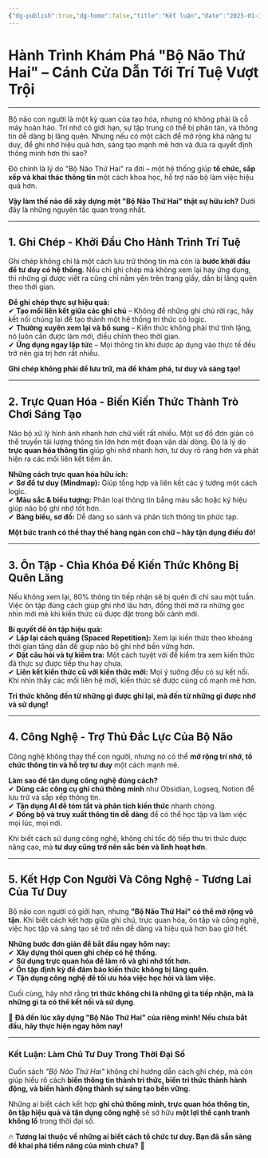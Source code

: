 ```yaml
---
{"dg-publish":true,"dg-home":false,"title":"Kết luận","date":"2025-01-31","tags":["book","books/bo-nao-thu-hai"],"dg-path":"Books/Bộ Não Thứ Hai - Đồ Tử Bái/Lời kết.md","permalink":"/books/bo-nao-thu-hai-do-tu-bai/loi-ket/","dgPassFrontmatter":true,"noteIcon":"","updated":"2025-01-31T14:40:44.568+07:00"}
---
```


# **Hành Trình Khám Phá "Bộ Não Thứ Hai" – Cánh Cửa Dẫn Tới Trí Tuệ Vượt Trội**
---

Bộ não con người là một kỳ quan của tạo hóa, nhưng nó không phải là cỗ máy hoàn hảo. Trí nhớ có giới hạn, sự tập trung có thể bị phân tán, và thông tin dễ dàng bị lãng quên. Nhưng nếu có một cách để mở rộng khả năng tư duy, để ghi nhớ hiệu quả hơn, sáng tạo mạnh mẽ hơn và đưa ra quyết định thông minh hơn thì sao?

Đó chính là lý do "Bộ Não Thứ Hai" ra đời – một hệ thống giúp **tổ chức, sắp xếp và khai thác thông tin** một cách khoa học, hỗ trợ não bộ làm việc hiệu quả hơn.

**Vậy làm thế nào để xây dựng một "Bộ Não Thứ Hai" thật sự hữu ích?** Dưới đây là những nguyên tắc quan trọng nhất.

---

## **1. Ghi Chép - Khởi Đầu Cho Hành Trình Trí Tuệ**

Ghi chép không chỉ là một cách lưu trữ thông tin mà còn là **bước khởi đầu để tư duy có hệ thống**. Nếu chỉ ghi chép mà không xem lại hay ứng dụng, thì những gì được viết ra cũng chỉ nằm yên trên trang giấy, dần bị lãng quên theo thời gian.

**Để ghi chép thực sự hiệu quả:**  
✔ **Tạo mối liên kết giữa các ghi chú** – Không để những ghi chú rời rạc, hãy kết nối chúng lại để tạo thành một hệ thống tri thức có logic.  
✔ **Thường xuyên xem lại và bổ sung** – Kiến thức không phải thứ tĩnh lặng, nó luôn cần được làm mới, điều chỉnh theo thời gian.  
✔ **Ứng dụng ngay lập tức** – Mọi thông tin khi được áp dụng vào thực tế đều trở nên giá trị hơn rất nhiều.

**Ghi chép không phải để lưu trữ, mà để khám phá, tư duy và sáng tạo!**

---

## **2. Trực Quan Hóa - Biến Kiến Thức Thành Trò Chơi Sáng Tạo**

Não bộ xử lý hình ảnh nhanh hơn chữ viết rất nhiều. Một sơ đồ đơn giản có thể truyền tải lượng thông tin lớn hơn một đoạn văn dài dòng. Đó là lý do **trực quan hóa thông tin** giúp ghi nhớ nhanh hơn, tư duy rõ ràng hơn và phát hiện ra các mối liên kết tiềm ẩn.

**Những cách trực quan hóa hữu ích:**  
✔ **Sơ đồ tư duy (Mindmap):** Giúp tổng hợp và liên kết các ý tưởng một cách logic.  
✔ **Màu sắc & biểu tượng:** Phân loại thông tin bằng màu sắc hoặc ký hiệu giúp não bộ ghi nhớ tốt hơn.  
✔ **Bảng biểu, sơ đồ:** Dễ dàng so sánh và phân tích thông tin phức tạp.

**Một bức tranh có thể thay thế hàng ngàn con chữ – hãy tận dụng điều đó!**

---

## **3. Ôn Tập - Chìa Khóa Để Kiến Thức Không Bị Quên Lãng**

Nếu không xem lại, 80% thông tin tiếp nhận sẽ bị quên đi chỉ sau một tuần. Việc ôn tập đúng cách giúp ghi nhớ lâu hơn, đồng thời mở ra những góc nhìn mới mẻ khi kiến thức cũ được đặt trong bối cảnh mới.

**Bí quyết để ôn tập hiệu quả:**  
✔ **Lặp lại cách quãng (Spaced Repetition):** Xem lại kiến thức theo khoảng thời gian tăng dần để giúp não bộ ghi nhớ bền vững hơn.  
✔ **Đặt câu hỏi và tự kiểm tra:** Một cách tuyệt vời để kiểm tra xem kiến thức đã thực sự được tiếp thu hay chưa.  
✔ **Liên kết kiến thức cũ với kiến thức mới:** Mọi ý tưởng đều có sự kết nối. Khi nhìn thấy các mối liên hệ mới, kiến thức sẽ được củng cố mạnh mẽ hơn.

**Tri thức không đến từ những gì được ghi lại, mà đến từ những gì được nhớ và sử dụng!**

---

## **4. Công Nghệ - Trợ Thủ Đắc Lực Của Bộ Não**

Công nghệ không thay thế con người, nhưng nó có thể **mở rộng trí nhớ, tổ chức thông tin và hỗ trợ tư duy** một cách mạnh mẽ.

**Làm sao để tận dụng công nghệ đúng cách?**  
✔ **Dùng các công cụ ghi chú thông minh** như Obsidian, Logseq, Notion để lưu trữ và sắp xếp thông tin.  
✔ **Tận dụng AI để tóm tắt và phân tích kiến thức** nhanh chóng.  
✔ **Đồng bộ và truy xuất thông tin dễ dàng** để có thể học tập và làm việc mọi lúc, mọi nơi.

Khi biết cách sử dụng công nghệ, không chỉ tốc độ tiếp thu tri thức được nâng cao, mà **tư duy cũng trở nên sắc bén và linh hoạt hơn**.

---

## **5. Kết Hợp Con Người Và Công Nghệ - Tương Lai Của Tư Duy**

Bộ não con người có giới hạn, nhưng **"Bộ Não Thứ Hai" có thể mở rộng vô tận**. Khi biết cách kết hợp giữa ghi chú, trực quan hóa, ôn tập và công nghệ, việc học tập và sáng tạo sẽ trở nên dễ dàng và hiệu quả hơn bao giờ hết.

**Những bước đơn giản để bắt đầu ngay hôm nay:**  
✔ **Xây dựng thói quen ghi chép có hệ thống.**  
✔ **Sử dụng trực quan hóa để làm rõ và ghi nhớ tốt hơn.**  
✔ **Ôn tập định kỳ để đảm bảo kiến thức không bị lãng quên.**  
✔ **Tận dụng công nghệ để tối ưu hóa việc học hỏi và làm việc.**

Cuối cùng, hãy nhớ rằng **tri thức không chỉ là những gì ta tiếp nhận, mà là những gì ta có thể kết nối và sử dụng**.

🚀 **Đã đến lúc xây dựng "Bộ Não Thứ Hai" của riêng mình! Nếu chưa bắt đầu, hãy thực hiện ngay hôm nay!**

---

### **Kết Luận: Làm Chủ Tư Duy Trong Thời Đại Số**

Cuốn sách _"Bộ Não Thứ Hai"_ không chỉ hướng dẫn cách ghi chép, mà còn giúp hiểu rõ cách **biến thông tin thành tri thức, biến tri thức thành hành động, và biến hành động thành sự sáng tạo bền vững**.

Những ai biết cách kết hợp **ghi chú thông minh, trực quan hóa thông tin, ôn tập hiệu quả và tận dụng công nghệ** sẽ sở hữu **một lợi thế cạnh tranh khổng lồ** trong thời đại số.

🔥 **Tương lai thuộc về những ai biết cách tổ chức tư duy. Bạn đã sẵn sàng để khai phá tiềm năng của mình chưa?** 🚀